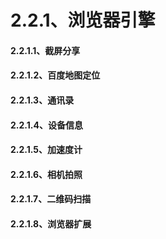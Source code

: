 # **2.2.1、浏览器引擎**

#### 2.2.1.1、截屏分享

#### 2.2.1.2、百度地图定位

#### 2.2.1.3、通讯录

#### 2.2.1.4、设备信息

#### 2.2.1.5、加速度计

#### 2.2.1.6、相机拍照

#### 2.2.1.7、二维码扫描

#### 2.2.1.8、浏览器扩展



